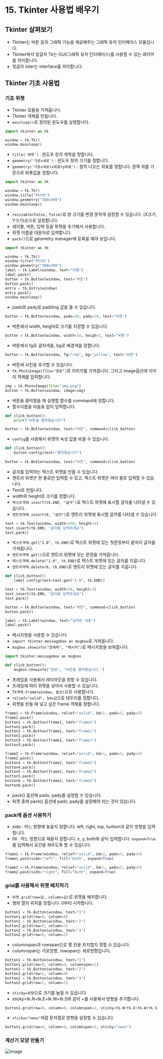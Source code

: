 # 15. Tkinter 사용법 배우기
## Tkinter 살펴보기
* Tkinter는 버튼 등의 그래픽 기능을 제공해주는 그래픽 유저 인터페이스 모듈입니다.
* Tkinter에서 앞글자 Tk는 GUI(그래픽 유저 인터페이스)를 사용할 수 있는 레이어를 의미합니다.
* 뒷글자 inter는 interface를 의미합니다.

## Tkinter 기초 사용법
### 기초 위젯 
* Tkinter 모듈을 가져옵니다.
* Tkinter 객체를 만듭니다.
* ```mainloop()```로 정의된 윈도우를 실행합니다.
```python
import tkinter as tk

window = tk.Tk()
window.mainloop()
```
* ```title('제목')``` : 윈도우 창의 제목을 정합니다.
* ```geometry('가로x세로')``` : 윈도우 창의 크기를 정합니다.
* ```geometry('가로x세로+x좌표+y좌표')``` : 창의 나오는 좌표를 정합니다. 왼쪽 위를 기준으로 좌푯값을 정합니다. 
```python
import tkinter as tk

window = tk.Tk()
window.title("파이썬")
window.geometry("300x300")
window.mainloop()
```
* ```resizable(False, False)```로 창 크기를 변경 못하게 설정할 수 있습니다. (X크기, Y크기)순으로 설정합니다.  
* 레이블, 버튼, 입력 등을 위젯을 추가해서 사용합니다.
* 위젯 이름을 대문자로 입력합니다.
* ```pack()```으로 geometry manager에 등록을 해야 보입니다.
```python
import tkinter as tk

window = tk.Tk()
window.title("파이썬")
window.geometry("300x300")
label = tk.Label(window, text="라벨")
label.pack()
button = tk.Button(window, text="버튼")
button.pack()
entry = tk.Entry(window)
entry.pack()
window.mainloop()
```

* padx와 pady로 padding 값을 줄 수 있습니다.
```python
button = tk.Button(window, padx=20, pady=20, text="버튼")
```

* 버튼에서 width, height로 크기를 지정할 수 있습니다.
```python
button = tk.Button(window, width=10, heigh=3, text="버튼")
```

* 버튼에서 fg로 글자색을, bg로 배경색을 정합니다.
```python
button = tk.Button(window, fg="red", bg="yellow", text="버튼")
```

* 버튼에 사진을 추가할 수 있습니다. 
* ```tk.PhotoImage(file="경로")```로 이미지를 가져옵니다. 그리고 image옵션에 이미지 객체를 입력합니다.
```python
img = tk.PhotoImage(file="img.png")
button = tk.Button(window, image=img)
```

* 버튼을 클릭했을 때 실행할 함수를 command에 정합니다.
* 함수이름을 따옴표 없이 입력합니다.
```python
def click_button():
    print("버튼을 클릭했습니다")

button = tk.Button(window, text="버튼", command=click_button)
```

* ```config```를 사용해서 위젯의 속성 값을 바꿀 수 있습니다.
``` python
def click_button():
    button.config(text="클릭했습니다")
    
button = tk.Button(window, text="버튼", command=click_button)
```
* 글자를 입력하는 텍스트 위젯을 만들 수 있습니다.
* 엔트리 위젯은 한 줄로만 입력할 수 있고, 텍스트 위젯은 여러 줄로 입력할 수 있습니다.  
* Text로 만듭니다.
* width와 height로 크기를 정합니다.
* ```텍스트객체.insert(tk.END, "글자")```로 텍스트 위젯에 표시할 글자를 나타낼 수 있습니다.
* ```엔트리객체.insert(0, "글자")```로 엔트리 위젯에 표시할 글자를 나타낼 수 있습니다.
``` python
text = tk.Text(window, width=100, height=3)
text.insert(tk.END, "글자를 입력하세요")
text.pack()
```
* ```텍스트객체.get("1.0", tk.END)```로 텍스트 위젯에 있는 첫문장부터 끝까지 글자를 가져옵니다.
* ```엔트리객체.get()```으로 엔트리 위젯에 잇는 문장을 가져옵니다.
* ```텍스트객체.delete("1.0", tk.END)```로 텍스트 위젯에 있는 글자를 지웁니다.
* ```엔트리객체.delete(0, tk.END)```로 엔트리 위젯에 있는 글자를 지웁니다.
``` python
def click_button():
    label.config(text=text.get("1.0", tk.END))

text = tk.Text(window, width=50, height=3)
text.insert(tk.END, "글자를 입력하세요")
text.pack()

button = tk.Button(window, text="버튼", command=click_button)    
button.pack()

label = tk.Label(window, text="입력한 내용")
label.pack()
```

* 메시지창을 사용할 수 있습니다.
* ```import tkinter.messagebox as msgbox```로 가져옵니다.
* ```msgbox.showinfo("창제목", "메시지")```로 메시지창을 보여줍니다. 
```python
import tkinter.messagebox as msgbox

def click_button():
    msgbox.showinfo("알림", "버튼을 클릭했습니다.")
```

* 프레임을 사용해서 레이아웃을 정할 수 있습니다.
* 프레임에 여러 위젯을 넣어서 사용할 수 있습니다. 
* ```Tk객체.Frame(window, 옵션)```으로 사용합니다.
* ```relief="solid", bd=값```으로 테두리를 정합니다.
* 위젯을 만들 때 넣고 싶은 frame 객체를 정합니다.
```python
frame1 = tk.Frame(window, relief="solid", bd=1, padx=5, pady=5)
frame1.pack()
button1 = tk.Button(frame1, text="frame1")
button1.pack()
button2 = tk.Button(frame1, text="frame1")
button2.pack()
button3 = tk.Button(frame1, text="frame1")
button3.pack()

frame2 = tk.Frame(window, relief="solid", bd=1, padx=5, pady=5)
frame2.pack()
button4 = tk.Button(frame2, text="frame2")
button4.pack()
button5 = tk.Button(frame2, text="frame2")
button5.pack()
button6 = tk.Button(frame2, text="frame2")
button6.pack()
```
* pack() 옵션에 padx, pady를 설정할 수 있습니다.
* 위젯 중에 pack() 옵션에 padx, pady를 설정해야 되는 것이 있습니다.
 

### pack에 옵션 사용하기
* side : 어느 방향에 놓을지 정합니다. left, right, top, buttom과 같이 방향을 입력합니다.
* fill : 어느 방향으로 채울지 정합니다. x, y, both와 같이 입력합니다. ```expand=True```를 입력해서 공간을 채우도록 할 수 있습니다.
```python
frame1 = tk.Frame(window, relief="solid", bd=1, padx=5, pady=5)
frame1.pack(side="left", fill="both", expand=True)

frame2 = tk.Frame(window, relief="solid", bd=1, padx=5, pady=5)
frame2.pack(side="right", fill="both", expand=True)
```

### grid를 사용해서 위젯 배치하기
* ```위젯.grid(row=값, column=값)```로 위젯을 배치합니다.
* 행와 열의 위치를 정합니다. 0부터 시작합니다.
```python
button1 = tk.Button(window, text="1")
button1.grid(row=0, column=0)
button2 = tk.Button(window, text="2")
button2.grid(row=0, column=1)
button2 = tk.Button(window, text="3")
button2.grid(row=0, column=2)
```
* columnspan과 rowspan으로 몇 칸을 차지할지 정할 수 있습니다.
* columnspan는 가로방향, rowspan는 세로방향입니다.
```python
button1 = tk.Button(window, text="1")
button1.grid(row=0, column=0, columnspan=2)
button2 = tk.Button(window, text="2")
button2.grid(row=1, column=0)
button2 = tk.Button(window, text="3")
button2.grid(row=1, column=1)
```
* ```sticky=방향```으로 크기를 늘릴 수 있습니다.
* sticky=tk.N+tk.E+tk.W+tk.S와 같이 +를 사용해서 방향을 추가합니다.
```python
button1.grid(row=0, column=0, columnspan=2, sticky=tk.N+tk.E+tk.W+tk.S)
```

* ```sticky="news"```처럼 문자열로 방향을 설정할 수 있습니다.
```python
button1.grid(row=0, column=0, columnspan=2, sticky="news")
```

### 계산기 모양 만들기
![image](https://user-images.githubusercontent.com/76088532/145950261-96760e52-9371-408a-b8ec-3377f1da5504.png)
